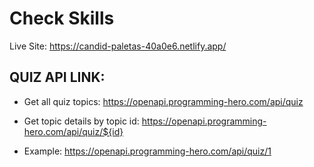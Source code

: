 # Check Skills
Live Site: https://candid-paletas-40a0e6.netlify.app/


## QUIZ API LINK:
* Get all quiz topics: https://openapi.programming-hero.com/api/quiz

* Get topic details by topic id: https://openapi.programming-hero.com/api/quiz/${id}

* Example: https://openapi.programming-hero.com/api/quiz/1
